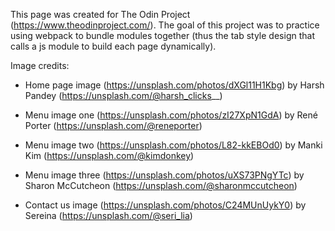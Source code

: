 This page was created for The Odin Project (https://www.theodinproject.com/). The goal of this project was to practice using webpack
to bundle modules together (thus the tab style design that calls a js module to build each page dynamically).

Image credits:

- Home page image (https://unsplash.com/photos/dXGl11H1Kbg) by Harsh Pandey (https://unsplash.com/@harsh_clicks__)

- Menu image one (https://unsplash.com/photos/zI27XpN1GdA) by René Porter (https://unsplash.com/@reneporter)

- Menu image two (https://unsplash.com/photos/L82-kkEBOd0) by Manki Kim (https://unsplash.com/@kimdonkey)

- Menu image three (https://unsplash.com/photos/uXS73PNgYTc) by Sharon McCutcheon (https://unsplash.com/@sharonmccutcheon)

- Contact us image (https://unsplash.com/photos/C24MUnUykY0) by Sereina (https://unsplash.com/@seri_lia)